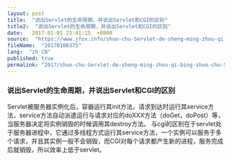 ```yaml
---
layout: post
title:  "说出Servlet的生命周期，并说出Servlet和CGI的区别"
title2:  "说出Servlet的生命周期，并说出Servlet和CGI的区别"
date:   2017-01-01 23:41:15  +0800
source:  "https://www.jfox.info/shuo-chu-Servlet-de-sheng-ming-zhou-qi-bing-shuo-chu-Servlet-he-CGI-de-qu-bie.html"
fileName:  "20170100375"
lang:  "zh_CN"
published: true
permalink: "2017/shuo-chu-Servlet-de-sheng-ming-zhou-qi-bing-shuo-chu-Servlet-he-CGI-de-qu-bie.html"
---
```




### 说出Servlet的生命周期，并说出Servlet和CGI的区别

Servlet被服务器实例化后，容器运行其init方法，请求到达时运行其service方法，service方法自动派遣运行与请求对应的doXXX方法（doGet，doPost）等，当服务器决定将实例销毁的时候调用其destroy方法。
与cgi的区别在于servlet处于服务器进程中，它通过多线程方式运行其service方法，一个实例可以服务于多个请求，并且其实例一般不会销毁，而CGI对每个请求都产生新的进程，服务完成后就销毁，所以效率上低于servlet。
